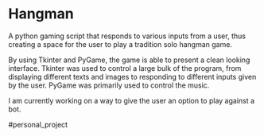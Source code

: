 # Hangman

A python gaming script that responds to various inputs from a user, thus creating a space for the user to play a tradition solo hangman game.

By using Tkinter and PyGame, the game is able to present a clean looking interface. Tkinter was used to control a large bulk of the program, from displaying different texts and images to responding to different inputs given by the user. PyGame was primarily used to control the music. 

I am currently working on a way to give the user an option to play against a bot.

#personal_project

